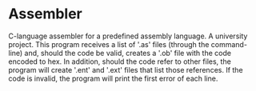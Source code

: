 # Assembler
C-language assembler for a predefined assembly language.
A university project.
This program receives a list of '.as' files (through the command-line) and,
should the code be valid, creates a '.ob' file with the code encoded to hex.
In addition, should the code refer to other files, the program will create
'.ent' and '.ext' files that list those references.
If the code is invalid, the program will print the first error of each line.
